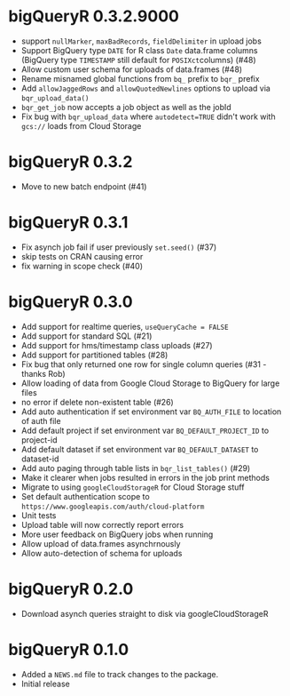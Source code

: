 # bigQueryR 0.3.2.9000

* support `nullMarker`, `maxBadRecords`, `fieldDelimiter` in upload jobs
* Support BigQuery type `DATE` for R class `Date` data.frame columns (BigQuery type `TIMESTAMP` still default for `POSIXct`columns) (#48)
* Allow custom user schema for uploads of data.frames (#48)
* Rename misnamed global functions from `bq_` prefix to `bqr_` prefix
* Add `allowJaggedRows` and `allowQuotedNewlines` options to upload via `bqr_upload_data()`
* `bqr_get_job` now accepts a job object as well as the jobId
* Fix bug with `bqr_upload_data` where `autodetect=TRUE` didn't work with `gcs://` loads from Cloud Storage

# bigQueryR 0.3.2

* Move to new batch endpoint (#41)


# bigQueryR 0.3.1

* Fix asynch job fail if user previously `set.seed()` (#37)
* skip tests on CRAN causing error
* fix warning in scope check (#40)

# bigQueryR 0.3.0

* Add support for realtime queries, `useQueryCache = FALSE`
* Add support for standard SQL (#21)
* Add support for hms/timestamp class uploads (#27)
* Add support for partitioned tables (#28)
* Fix bug that only returned one row for single column queries (#31 - thanks Rob)
* Allow loading of data from Google Cloud Storage to BigQuery for large files
* no error if delete non-existent table (#26)
* Add auto authentication if set environment var `BQ_AUTH_FILE` to location of auth file
* Add default project if set environment var `BQ_DEFAULT_PROJECT_ID` to project-id
* Add default dataset if set environment var `BQ_DEFAULT_DATASET` to dataset-id
* Add auto paging through table lists in `bqr_list_tables()` (#29)
* Make it clearer when jobs resulted in errors in the job print methods
* Migrate to using `googleCloudStorageR` for Cloud Storage stuff
* Set default authentication scope to `https://www.googleapis.com/auth/cloud-platform`
* Unit tests
* Upload table will now correctly report errors
* More user feedback on BigQuery jobs when running
* Allow upload of data.frames asynchrnously
* Allow auto-detection of schema for uploads

# bigQueryR 0.2.0

* Download asynch queries straight to disk via googleCloudStorageR

# bigQueryR 0.1.0 

* Added a `NEWS.md` file to track changes to the package.
* Initial release
